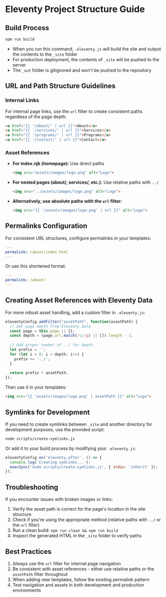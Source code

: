 # Eleventy Project Structure Guide

## Build Process

```bash
npm run build
```
- When you run this command, `.eleventy.js` will build the site and output the contents to the `_site` folder
- For production deployment, the contents of `_site` will be pushed to the server
- The `_out` folder is gitignored and won't be pushed to the repository

## URL and Path Structure Guidelines

### Internal Links
For internal page links, use the `url` filter to create consistent paths regardless of the page depth:

```html
<a href="{{ '/about/' | url }}">About</a>
<a href="{{ '/services/' | url }}">Services</a>
<a href="{{ '/programs/' | url }}">Programs</a>
<a href="{{ '/contact/' | url }}">Contact</a>
```

### Asset References
- **For index.njk (homepage):** Use direct paths
  ```html
  <img src="assets/images/logo.png" alt="Logo">
  ```

- **For nested pages (about/, services/, etc.):** Use relative paths with `../`
  ```html
  <img src="../assets/images/logo.png" alt="Logo">
  ```

- **Alternatively, use absolute paths with the `url` filter:**
  ```html
  <img src="{{ '/assets/images/logo.png' | url }}" alt="Logo">
  ```

## Permalinks Configuration

For consistent URL structures, configure permalinks in your templates:

```yaml
---
permalink: /about/index.html
---
```

Or use this shortened format:
```yaml
---
permalink: /about/
---
```

## Creating Asset References with Eleventy Data

For more robust asset handling, add a custom filter in `.eleventy.js`:

```javascript
eleventyConfig.addFilter("assetPath", function(assetPath) {
  // Get page depth from Eleventy data
  const page = this.page || {};
  const depth = (page.url.match(/\//g) || []).length - 1;
  
  // Add proper number of ../ for depth
  let prefix = '';
  for (let i = 0; i < depth; i++) {
    prefix += '../';
  }
  
  return prefix + assetPath;
});
```

Then use it in your templates:

```html
<img src="{{ 'assets/images/logo.png' | assetPath }}" alt="Logo">
```

## Symlinks for Development

If you need to create symlinks between `_site` and another directory for development purposes, use the provided script:

```bash
node scripts/create-symlinks.js
```

Or add it to your build process by modifying your `.eleventy.js`:

```javascript
eleventyConfig.on('eleventy.after', () => {
  console.log('Creating symlinks...');
  execSync('node scripts/create-symlinks.js', { stdio: 'inherit' });
});
```

## Troubleshooting

If you encounter issues with broken images or links:

1. Verify the asset path is correct for the page's location in the site structure
2. Check if you're using the appropriate method (relative paths with `../` or the `url` filter)
3. Run a clean build: `npm run clean && npm run build`
4. Inspect the generated HTML in the `_site` folder to verify paths

## Best Practices

1. Always use the `url` filter for internal page navigation
2. Be consistent with asset references - either use relative paths or the `assetPath` filter throughout
3. When adding new templates, follow the existing permalink pattern
4. Test navigation and assets in both development and production environments